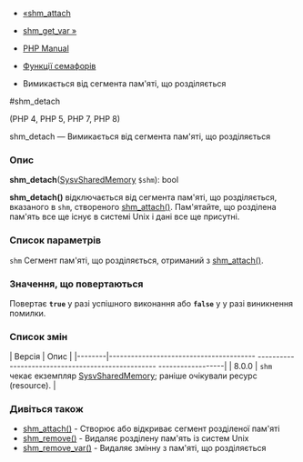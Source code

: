 - [«shm_attach](function.shm-attach.md)
- [shm_get_var »](function.shm-get-var.md)

- [PHP Manual](index.md)
- [Функції семафорів](ref.sem.md)
- Вимикається від сегмента пам'яті, що розділяється

#shm_detach

(PHP 4, PHP 5, PHP 7, PHP 8)

shm_detach — Вимикається від сегмента пам'яті, що розділяється

### Опис

**shm_detach**([SysvSharedMemory](class.sysvsharedmemory.md) `$shm`):
bool

**shm_detach()** відключається від сегмента пам'яті, що розділяється, вказаного
в `shm`, створеного [shm_attach()](function.shm-attach.md). Пам'ятайте,
що розділена пам'ять все ще існує в системі Unix і дані все
ще присутні.

### Список параметрів

`shm`
Сегмент пам'яті, що розділяється, отриманий з
[shm_attach()](function.shm-attach.md).

### Значення, що повертаються

Повертає **`true`** у разі успішного виконання або **`false`** у
у разі виникнення помилки.

### Список змін

| Версія | Опис |
|--------|---------------------------------------- -------------------------------------------------- ------------------|
| 8.0.0 | `shm` чекає екземпляр [SysvSharedMemory](class.sysvsharedmemory.md); раніше очікували ресурс (resource). |

### Дивіться також

- [shm_attach()](function.shm-attach.md) - Створює або відкриває
сегмент розділеної пам'яті
- [shm_remove()](function.shm-remove.md) - Видаляє розділену
пам'ять із систем Unix
- [shm_remove_var()](function.shm-remove-var.md) - Видаляє
змінну з пам'яті, що розділяється
